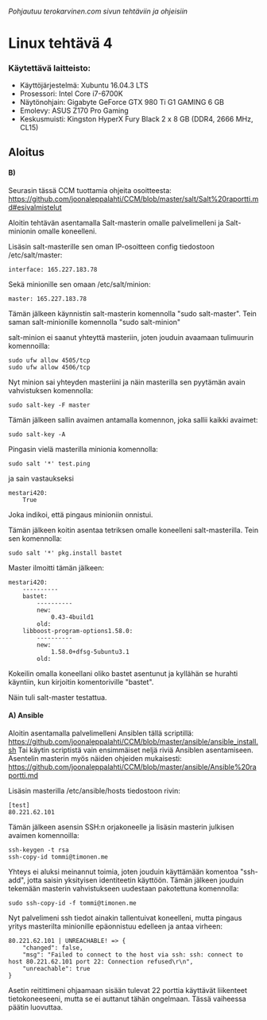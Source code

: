 ###### Pohjautuu terokarvinen.com sivun tehtäviin ja ohjeisiin
# Linux tehtävä 4

### Käytettävä laitteisto:
- Käyttöjärjestelmä: Xubuntu 16.04.3 LTS
- Prosessori: Intel Core i7-6700K
- Näytönohjain: Gigabyte GeForce GTX 980 Ti G1 GAMING 6 GB
- Emolevy: ASUS Z170 Pro Gaming
- Keskusmuisti: Kingston HyperX Fury Black 2 x 8 GB (DDR4, 2666 MHz, CL15)

## Aloitus

#### B)
Seurasin tässä CCM tuottamia ohjeita osoitteesta: https://github.com/joonaleppalahti/CCM/blob/master/salt/Salt%20raportti.md#esivalmistelut

Aloitin tehtävän asentamalla Salt-masterin omalle palvelimelleni ja Salt-minionin omalle koneelleni.

Lisäsin salt-masterille sen oman IP-osoitteen config tiedostoon /etc/salt/master:
```
interface: 165.227.183.78
```
Sekä minionille sen omaan /etc/salt/minion:
```
master: 165.227.183.78
```

Tämän jälkeen käynnistin salt-masterin komennolla "sudo salt-master".
Tein saman salt-minionille komennolla "sudo salt-minion"

salt-minion ei saanut yhteyttä masteriin, joten jouduin avaamaan tulimuurin komennoilla:
```
sudo ufw allow 4505/tcp
sudo ufw allow 4506/tcp
```
Nyt minion sai yhteyden masteriini ja näin masterilla sen pyytämän avain vahvistuksen komennolla:
```
sudo salt-key -F master
```
Tämän jälkeen sallin avaimen antamalla komennon, joka sallii kaikki avaimet:
```
sudo salt-key -A
```
Pingasin vielä masterilla minionia komennolla:
```
sudo salt '*' test.ping
```
ja sain vastaukseksi
```
mestari420:
    True
```
Joka indikoi, että pingaus minioniin onnistui.

Tämän jälkeen koitin asentaa tetriksen omalle koneelleni salt-masterilla. Tein sen komennolla:
```
sudo salt '*' pkg.install bastet
```
Master ilmoitti tämän jälkeen:
```
mestari420:
    ----------
    bastet:
        ----------
        new:
            0.43-4build1
        old:
    libboost-program-options1.58.0:
        ----------
        new:
            1.58.0+dfsg-5ubuntu3.1
        old:
```
Kokeilin omalla koneellani oliko bastet asentunut ja kyllähän se hurahti käyntiin, kun kirjoitin komentoriville "bastet".

Näin tuli salt-master testattua.


#### A) Ansible
Aloitin asentamalla palvelimelleni Ansiblen tällä scriptillä: https://github.com/joonaleppalahti/CCM/blob/master/ansible/ansible_install.sh
Tai käytin scriptistä vain ensimmäiset neljä riviä Ansiblen asentamiseen.
Asentelin masterin myös näiden ohjeiden mukaisesti: https://github.com/joonaleppalahti/CCM/blob/master/ansible/Ansible%20raportti.md

Lisäsin masterilla /etc/ansible/hosts tiedostoon rivin:

```
[test]
80.221.62.101
```

Tämän jälkeen asensin SSH:n orjakoneelle ja lisäsin masterin julkisen avaimen komennoilla:
```
ssh-keygen -t rsa
ssh-copy-id tommi@timonen.me
```
Yhteys ei aluksi meinannut toimia, joten jouduin käyttämään komentoa "ssh-add", jotta saisin yksityisen identiteetin käyttöön.
Tämän jälkeen jouduin tekemään masterin vahvistukseen uudestaan pakotettuna komennolla:
```
sudo ssh-copy-id -f tommi@timonen.me
```
Nyt palvelimeni ssh tiedot ainakin tallentuivat koneelleni, mutta pingaus yritys masterilta minionille epäonnistuu edelleen ja antaa virheen:
```
80.221.62.101 | UNREACHABLE! => {
    "changed": false, 
    "msg": "Failed to connect to the host via ssh: ssh: connect to host 80.221.62.101 port 22: Connection refused\r\n", 
    "unreachable": true
}
```
Asetin reitittimeni ohjaamaan sisään tulevat 22 porttia käyttävät liikenteet tietokoneeseeni, mutta se ei auttanut tähän ongelmaan.
Tässä vaiheessa päätin luovuttaa.
